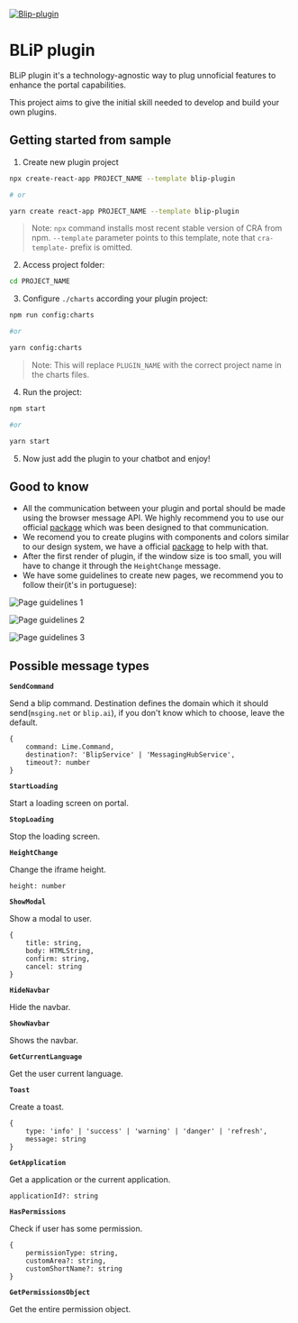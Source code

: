 [![Blip-plugin](https://imgur.com/B8dPNgk.png "Blip-plugin")][blip]

# BLiP plugin

BLiP plugin it's a technology-agnostic way to plug unnoficial features to enhance the portal capabilities.

This project aims to give the initial skill needed to develop and build your own plugins.

## Getting started from sample

1. Create new plugin project

```bash
npx create-react-app PROJECT_NAME --template blip-plugin

# or

yarn create react-app PROJECT_NAME --template blip-plugin
```

> Note: `npx` command installs most recent stable version of CRA from npm. `--template` parameter points to this template, note that `cra-template-` prefix is omitted.

2. Access project folder:

```bash
cd PROJECT_NAME
```

3. Configure `./charts` according your plugin project:

```bash
npm run config:charts

#or

yarn config:charts

```
> Note: This will replace `PLUGIN_NAME` with the correct project name in the charts files.

4. Run the project:

```bash
npm start

#or

yarn start
```

5. Now just add the plugin to your chatbot and enjoy!

## Good to know

* All the communication between your plugin and portal should be made using the browser message API. We highly recommend you to use our official [package][iframe-message] which was been designed to that communication.
* We recomend you to create plugins with components and colors similar to our design system, we have a official [package][blip-toolkit] to help with that.
* After the first render of plugin, if the window size is too small, you will have to change it through the `HeightChange` message.
* We have some guidelines to create new pages, we recommend you to follow their(it's in portuguese):

![Page guidelines 1](https://i.imgur.com/0gEvaxT.png "Page guidelines 1")

![Page guidelines 2](https://i.imgur.com/gMfUMjG.png "Page guidelines 2")

![Page guidelines 3](https://i.imgur.com/QPil55Q.png "Page guidelines 3")

## Possible message types

**`SendCommand`**

Send a blip command. Destination defines the domain which it should send(`msging.net` or `blip.ai`), if you don't know which to choose, leave the default.
```
{
    command: Lime.Command,
    destination?: 'BlipService' | 'MessagingHubService',
    timeout?: number
}
```

**`StartLoading`**

Start a loading screen on portal.

**`StopLoading`**

Stop the loading screen.

**`HeightChange`**

Change the iframe height.

```
height: number
```

**`ShowModal`**

Show a modal to user.

```
{
    title: string,
    body: HTMLString,
    confirm: string,
    cancel: string
}
```

**`HideNavbar`**

Hide the navbar.

**`ShowNavbar`**

Shows the navbar.

**`GetCurrentLanguage`**

Get the user current language.

**`Toast`**

Create a toast.

```
{
    type: 'info' | 'success' | 'warning' | 'danger' | 'refresh',
    message: string
}
```

**`GetApplication`**

Get a application or the current application.

```
applicationId?: string
```

**`HasPermissions`**

Check if user has some permission.

```
{
    permissionType: string,
    customArea?: string,
    customShortName?: string
}
```

**`GetPermissionsObject`**

Get the entire permission object.

[blip]: https://blip.ai
[iframe-message]: https://github.com/takenet/iframe-message-proxy
[blip-toolkit]: https://www.npmjs.com/package/blip-toolkit